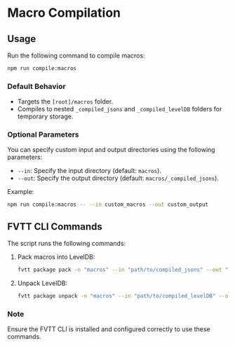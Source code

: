 # Macro Compilation

## Usage

Run the following command to compile macros:

```bash
npm run compile:macros
```

### Default Behavior

- Targets the `[root]/macros` folder.
- Compiles to nested `_compiled_jsons` and `_compiled_levelDB` folders for temporary storage.

### Optional Parameters

You can specify custom input and output directories using the following parameters:

- `--in`: Specify the input directory (default: `macros`).
- `--out`: Specify the output directory (default: `macros/_compiled_jsons`).

Example:

```bash
npm run compile:macros -- --in custom_macros --out custom_output
```

## FVTT CLI Commands

The script runs the following commands:

1. Pack macros into LevelDB:
   ```bash
   fvtt package pack -n "macros" --in "path/to/compiled_jsons" --out "path/to/_compiled_levelDB"
   ```
2. Unpack LevelDB:
   ```bash
   fvtt package unpack -n "macros" --in "path/to/compiled_levelDB" --out "path/to/_test_unpacked_jsons"
   ```

### Note

Ensure the FVTT CLI is installed and configured correctly to use these commands.